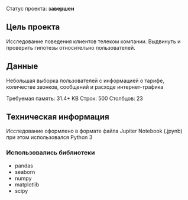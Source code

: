 Статус проекта: **завершен**

## Цель проекта

Исследование поведения клиентов телеком компании. Выдвинуть и проверить гипотезы относительно пользователей.

## Данные

Небольшая выборка пользователей с информацией о тарифе, количестве звонков, сообщений и расходе интернет-трафика


Требуемая память: 31.4+ KB
Строк: 500 
Столбцов: 23

## Техническая информация

Исследование оформлено в формате файла Jupiter Notebook (.jpynb)
при этом использовался Python 3

### Использовались библиотеки
- pandas
- seaborn
- numpy
- matplotlib
- scipy
